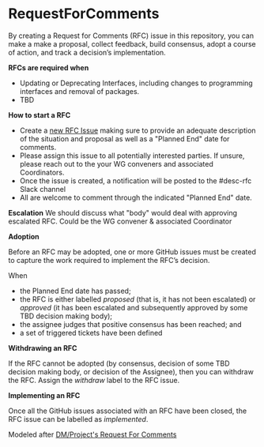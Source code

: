 # RequestForComments

By creating a Request for Comments (RFC) issue in this repository, you can make a make a proposal, collect feedback, build consensus, adopt a course of action, and track a decision’s implementation.

**RFCs are required when**
* Updating or Deprecating Interfaces, including changes to programming interfaces and removal of packages.
* TBD

**How to start a RFC**
* Create a [new RFC Issue](https://github.com/heather999/RequestForComments/issues) making sure to provide an adequate description of the situation and proposal as well as a "Planned End" date for comments.
* Please assign this issue to all potentially interested parties.  If unsure, please reach out to the your WG conveners and associated Coordinators.
* Once the issue is created, a notification will be posted to the #desc-rfc Slack channel
* All are welcome to comment through the indicated "Planned End" date.

**Escalation**
We should discuss what "body" would deal with approving escalated RFC.  Could be the WG convener & associated Coordinator

**Adoption**

Before an RFC may be adopted, one or more GitHub issues must be created to capture the work required to implement the RFC’s decision.

When
* the Planned End date has passed;
* the RFC is either labelled *proposed* (that is, it has not been escalated) or *approved* (it has been escalated and subsequently approved by some TBD decision making body);
* the assignee judges that positive consensus has been reached; and
* a set of triggered tickets have been defined

**Withdrawing an RFC**

If the RFC cannot be adopted (by consensus, decision of some TBD decision making body, or decision of the Assignee), then you can withdraw the RFC. Assign the *withdraw* label to the RFC issue.

**Implementing an RFC**

Once all the GitHub issues associated with an RFC have been closed, the RFC issue can be labelled as *implemented*.


Modeled after [DM/Project's Request For Comments](https://developer.lsst.io/communications/rfc.html)
